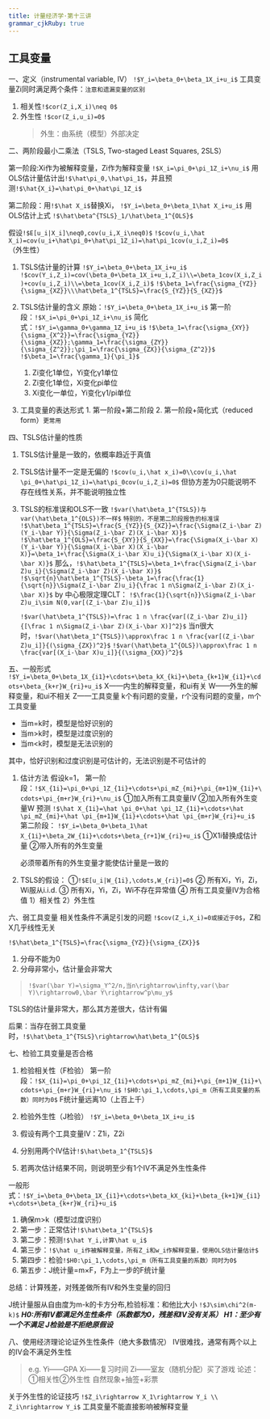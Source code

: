 ```yaml
---
title: 计量经济学·第十三讲
grammar_cjkRuby: true
---
```

## 工具变量
一、定义（instrumental variable, IV）
`!$Y_i=\beta_0+\beta_1X_i+u_i$`
工具变量Zi同时满足两个条件：`注意和遗漏变量的区别`
1. 相关性`!$cor(Z_i,X_i)\neq 0$`
2. 外生性 `!$cor(Z_i,u_i)=0$`
	  >外生：由系统（模型）外部决定

二、两阶段最小二乘法（TSLS, Two-staged Least Squares, 2SLS）

第一阶段:Xi作为被解释变量，Zi作为解释变量
`!$X_i=\pi_0+\pi_1Z_i+\nu_i$`
用OLS估计量估计出`!$\hat\pi_0,\hat\pi_1$`，并且预测`!$\hat{X_i}=\hat\pi_0+\hat\pi_1Z_i$`

第二阶段：用`!$\hat X_i$`替换Xi，
`!$Y_i=\beta_0+\beta_1\hat X_i+u_i$`
用OLS估计上式 `!$\hat\beta^{TSLS}_1/\hat\beta_1^{OLS}$`

假设`!$E[u_i|X_i]\neq0,cov(u_i,X_i\neq0)$`
`!$cov(u_i,\hat X_i)=cov(u_i+\hat\pi_0+\hat\pi_1Z_i)=\hat\pi_1cov(u_i,Z_i)=0$`（外生性）

1. TSLS估计量的计算
	   `!$Y_i=\beta_0+\beta_1X_i+u_i$`
	   `!$cov(Y_i,Z_i)=cov(\beta_0+\beta_1X_i+u_i,Z_i)\\=\beta_1cov(X_i,Z_i)+cov(u_i,Z_i)\\=\beta_1cov(X_i,Z_i)$`
	  `!$\beta_1=\frac{\sigma_{YZ}}{\sigma_{XZ}}\\\hat\beta_1^{TSLS}=\frac{S_{YZ}}{S_{XZ}}$`

2. TSLS估计量的含义
	原始：`!$Y_i=\beta_0+\beta_1X_i+u_i$`
	第一阶段：`!$X_i=\pi_0+\pi_1Z_i+\nu_i$`
	简化式：`!$Y_i=\gamma_0+\gamma_1Z_i+u_i$`
	  `!$\beta_1=\frac{\sigma_{XY}}{\sigma_{X^2}}=\frac{\sigma_{YZ}}{\sigma_{XZ}};\gamma_1=\frac{\sigma_{ZY}}{\sigma_{Z^2}};\pi_1=\frac{\sigma_{ZX}}{\sigma_{Z^2}}$`
	  `!$\beta_1=\frac{\gamma_1}{\pi_1}$`
	  1. Zi变化1单位，Yi变化γ1单位
	  2. Zi变化1单位，Xi变化pi单位
	  3. Xi变化一单位，Yi变化γ1/pi单位

3. 工具变量的表达形式
		1. 第一阶段+第二阶段
		2. 第一阶段+简化式（reduced form）`更常用`

四、TSLS估计量的性质
1. TSLS估计量是一致的，依概率趋近于真值
2. TSLS估计量不一定是无偏的
	   `!$cov(u_i,\hat x_i)=0\\cov(u_i,\hat \pi_0+\hat\pi_1Z_i)=\hat\pi_0cov(u_i,Z_i)=0$`
	  但协方差为0只能说明不存在线性关系，并不能说明独立性
3. TSLS的标准误和OLS不一致
	`!$var(\hat\beta_1^{TSLS})与var(\hat\beta_1^{OLS})不一样$`
	`特别的，不是第二阶段报告的标准误`
	`!$\hat\beta_1^{TSLS}=\frac{S_{YZ}}{S_{XZ}}=\frac{\Sigma(Z_i-\bar Z)(Y_i-\bar Y)}{\Sigma(Z_i-\bar Z)(X_i-\bar X)}$`
	`!$\hat\beta_1^{OLS}=\frac{S_{XY}}{S_{XX}}=\frac{\Sigma(X_i-\bar X)(Y_i-\bar Y)}{\Sigma(X_i-\bar X)(X_i-\bar X)}=\beta_1+\frac{\Sigma(X_i-\bar X)u_i}{\Sigma(X_i-\bar X)(X_i-\bar X)}$`
	那么，`!$\hat\beta_1^{TSLS}=\beta_1+\frac{\Sigma(Z_i-\bar Z)u_i}{\Sigma(Z_i-\bar Z)(X_i-\bar X)}$`
	`!$\sqrt{n}\hat\beta_1^{TSLS}-\beta_1=\frac{\frac{1}{\sqrt{n}}\Sigma(Z_i-\bar Z)u_i}{\frac 1 n\Sigma(Z_i-\bar Z)(X_i-\bar X)}$`
	by 中心极限定理CLT：
	`!$\frac{1}{\sqrt{n}}\Sigma(Z_i-\bar Z)u_i\sim N(0,var[(Z_i-\bar Z)u_i])$`
	
	`!$var(\hat\beta_1^{TSLS})=\frac 1 n \frac{var[(Z_i-\bar Z)u_i]}{[\frac 1 n\Sigma(Z_i-\bar Z)(X_i-\bar X)]^2}$`
	当n很大时，`!$var(\hat\beta_1^{TSLS})\approx\frac 1 n \frac{var[(Z_i-\bar Z)u_i]}{(\sigma_{ZX})^2}$`
	`!$var(\hat\beta_1^{OLS})\approx\frac 1 n \frac{var[(X_i-\bar X)u_i]}{(\sigma_{XX})^2}$`

五、一般形式
`!$Y_i=\beta_0+\beta_1X_{i1}+\cdots+\beta_kX_{ki}+\beta_{k+1}W_{i1}+\cdots+\beta_{k+r}W_{ri}+u_i$`
X——内生的解释变量，和ui有关
W——外生的解释变量，和ui不相关
Z——工具变量
k个有问题的变量，r个没有问题的变量，m个工具变量
- 当m=k时，模型是恰好识别的
- 当m>k时，模型是过度识别的
- 当m<k时，模型是无法识别的

其中，恰好识别和过度识别是可估计的，无法识别是不可估计的
1. 估计方法
	假设k=1，
	第一阶段：`!$X_{1i}=\pi_0+\pi_1Z_{1i}+\cdots+\pi_mZ_{mi}+\pi_{m+1}W_{1i}+\cdots+\pi_{m+r}W_{ri}+\nu_i$`
	①加入所有工具变量IV
	②加入所有外生变量W
	预测
	`!$\hat X_{1i}=\hat \pi_0+\hat \pi_1Z_{1i}+\cdots+\hat \pi_mZ_{mi}+\hat \pi_{m+1}W_{1i}+\cdots+\hat \pi_{m+r}W_{ri}+u_i$`
	第二阶段：
	`!$Y_i=\beta_0+\beta_1\hat X_{1i}+\beta_2W_{1i}+\cdots+\beta_{r+1}W_{ri}+u_i$`
	①X1i替换成估计量
	②带入所有的外生变量
	
	必须带着所有的外生变量才能使估计量是一致的
	
3. TSLS的假设：
	  ①`!$E[u_i|W_{1i},\cdots,W_{ri}]=0$`
	  ② 所有Xi，Yi，Zi，Wi服从i.i.d.
	  ③ 所有Xi，Yi，Zi，Wi不存在异常值
	  ④ 所有工具变量IV为合格值 1）相关性 2）外生性
	  
六、弱工具变量
相关性条件不满足引发的问题
`!$cov(Z_i,X_i)=0或接近于0$`，Z和X几乎线性无关

`!$\hat\beta_1^{TSLS}=\frac{\sigma_{YZ}}{\sigma_{ZX}}$`
1. 分母不能为0
2. 分母非常小，估计量会非常大



>`!$var(\bar Y)=\sigma_Y^2/n,当n\rightarrow\infty,var(\bar Y)\rightarrow0,\bar Y\rightarrow^p\mu_y$`

TSLS的估计量非常大，那么其方差很大，估计有偏


后果：当存在弱工具变量时，`!$\hat\beta_1^{TSLS}\rightarrow\hat\beta_1^{OLS}$`

七、检验工具变量是否合格
1. 检验相关性（F检验）
第一阶段：`!$X_{1i}=\pi_0+\pi_1Z_{1i}+\cdots+\pi_mZ_{mi}+\pi_{m+1}W_{1i}+\cdots+\pi_{m+r}W_{ri}+\nu_i$`
`!$H0:\pi_1,\cdots,\pi_m（所有工具变量的系数）同时为0$`
F统计量远离10（上百上千）

2. 检验外生性（J检验）
`!$Y_i=\beta_0+\beta_1X_i+u_i$`
1. 假设有两个工具变量IV：Z1i，Z2i
2. 分别用两个IV估计`!$\hat\beta_1^{TSLS}$`
3. 若两次估计结果不同，则说明至少有1个IV不满足外生性条件
   
一般形式：`!$Y_i=\beta_0+\beta_1X_{i1}+\cdots+\beta_kX_{ki}+\beta_{k+1}W_{i1}+\cdots+\beta_{k+r}W_{ri}+u_i$`
1. 确保m>k（模型过度识别）
2. 第一步：正常估计`!$\hat\beta_1^{TSLS}$`
3. 第二步：预测`!$\hat Y_i,计算\hat u_i$`
4. 第三步：`!$\hat u_i作被解释变量，所有Z_i和w_i作解释变量，使用OLS估计量估计$`
5. 第四步：检验`!$H0:\pi_1,\cdots,\pi_m（所有工具变量的系数）同时为0$`
6. 第五步：J统计量=m×F，F为上一步的F统计量

总结：计算残差，对残差做所有IV和外生变量的回归

J统计量服从自由度为m-k的卡方分布,检验标准：和他比大小
`!$J\sim\chi^2(m-k)$`
***H0:所有IV都满足外生性条件（系数都为0，残差和IV没有关系）
H1：至少有一个不满足
J检验是不拒绝原假设***

八、使用经济理论论证外生性条件（绝大多数情况）
IV很难找，通常有两个以上的IV会不满足外生性

>e.g.
>Yi——GPA
>Xi——复习时间
>Zi——室友（随机分配）买了游戏 论述：①相关性②外生性
>自然现象+抽签+彩票

关于外生性的论证技巧
`!$Z_i\rightarrow X_1\rightarrow Y_i \\ Z_i\nrightarrow Y_i$`
工具变量不能直接影响被解释变量

